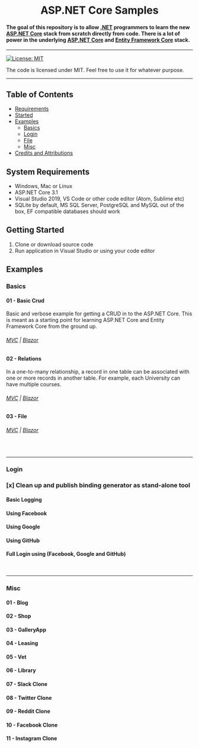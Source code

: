# 

<h1 align="center">
   ASP.NET Core Samples
  <br>
  
  #### The goal of this repository is to allow [.NET](https://dotnet.microsoft.com/) programmers to learn the new [ASP.NET Core](https://docs.microsoft.com/en-us/aspnet/core) stack from scratch directly from code. There is a lot of power in the underlying [ASP.NET Core](https://docs.microsoft.com/en-us/aspnet/core) and [Entity Framework Core](https://docs.microsoft.com/en-us/ef/) stack.
  
</h1>

<hr>


[![License: MIT](https://img.shields.io/badge/License-MIT-yellow.svg)](https://github.com/Zeckoxe/Zeckoxe-Engine/blob/master/LICENSE)

The code is licensed under MIT. Feel free to use it for whatever purpose.

<hr>

## Table of Contents
+ [Requirements](#Requirements)
+ [Started](#Started)
+ [Examples](#Examples)
    + [Basics](#Basics)
    + [Login](#Login)
    + [File](#File)
    + [Misc](#Misc)
+ [Credits and Attributions](#CreditsAttributions)



## <a name="Requirements"></a> System Requirements

* Windows, Mac or Linux
* ASP.NET Core 3.1
* Visual Studio 2019, VS Code or other code editor (Atom, Sublime etc)
* SQLite by default, MS SQL Server, PostgreSQL and MySQL out of the box, EF compatible databases should work


## <a name="Started"></a> Getting Started

1. Clone or download source code
2. Run application in Visual Studio or using your code editor




## <a name="Examples"></a> Examples

### <a name="Basics"></a> Basics

#### 01 - Basic Crud
Basic and verbose example for getting a CRUD in to the ASP.NET Core. This is meant as a starting 
point for learning ASP.NET Core and Entity Framework Core from the ground up.
###### [MVC](https://github.com/FaberSanZ/ASP.NET-Core-Samples/tree/master/Src/MVC/Crud) | [Blazor]()
 


#### 02 - Relations
In a one-to-many relationship, a record in one table can be associated with one or more records 
in another table. For example, each University can have multiple courses.
###### [MVC](https://github.com/FaberSanZ/ASP.NET-Core-Samples/tree/master/Src/MVC/Relations) | [Blazor]()
 

#### 03 - File
###### [MVC](https://github.com/FaberSanZ/ASP.NET-Core-Samples/tree/master/Src/MVC/Relations) | [Blazor]()

<br />
<hr />

### <a name="Login"></a> Login

### [x] Clean up and publish binding generator as stand-alone tool
#### Basic Logging
#### Using Facebook
#### Using Google
#### Using GitHub
#### Full Login using (Facebook, Google and GitHub)


<br />
<hr />

### <a name="Misc"></a> Misc

#### 01 - Blog
#### 02 - Shop
#### 03 - GalleryApp
#### 04 - Leasing
#### 05 - Vet
#### 06 - Library
#### 07 - Slack Clone
#### 08 - Twitter Clone
#### 09 - Reddit Clone
#### 10 - Facebook Clone
#### 11 - Instagram Clone

